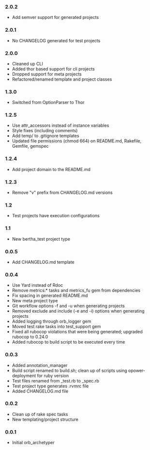 ### 2.0.2
- Add semver support for generated projects

### 2.0.1
- No CHANGELOG generated for test projects

### 2.0.0
- Cleaned up CLI
- Added thor based support for cli projects
- Dropped support for meta projects
- Refactored/renamed template and project classes

### 1.3.0
- Switched from OptionParser to Thor

### 1.2.5
- Use attr_accessors instead of instance variables
- Style fixes (including comments)
- Add temp/ to .gitignore templates
- Updated file permissions (chmod 664) on README.md, Rakefile, Gemfile, gemspec

### 1.2.4
- Add project domain to the README.md

### 1.2.3
- Remove "v" prefix from CHANGELOG.md versions

### 1.2
- Test projects have execution configurations

### 1.1
- New bertha_test project type

### 0.0.5
- Add CHANGELOG.md template

### 0.0.4
- Use Yard instead of Rdoc
- Remove metrics:* tasks and metrics_fu gem from dependencies
- Fix spacing in generated README.md
- New meta project type
- Git workflow options -f and -u when generating projects
- Removed exclude and include (-e and -i) options when generating projects
- Added logging through orb_logger gem
- Moved test rake tasks into test_support gem
- Fixed all rubocop violations that were being generated; upgraded rubocop to 0.24.0
- Added rubocop to build script to be executed every time

### 0.0.3
- Added annotation_manager
- Build script renamed to build.sh; clean up of scripts using opower-deployment for ruby version
- Test files renamed from _test.rb to _spec.rb
- Test project type generates .rvmrc file
- Added CHANGELOG.md file

### 0.0.2
- Clean up of rake spec tasks
- New templating/project structure

### 0.0.1
- Initial orb_archetyper
